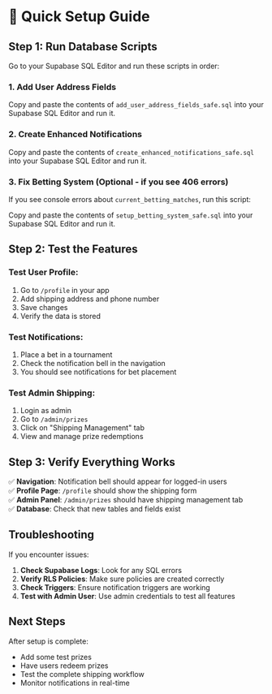 # 🚀 Quick Setup Guide

## Step 1: Run Database Scripts

Go to your Supabase SQL Editor and run these scripts in order:

### 1. Add User Address Fields

Copy and paste the contents of `add_user_address_fields_safe.sql` into your Supabase SQL Editor and run it.

### 2. Create Enhanced Notifications

Copy and paste the contents of `create_enhanced_notifications_safe.sql` into your Supabase SQL Editor and run it.

### 3. Fix Betting System (Optional - if you see 406 errors)

If you see console errors about `current_betting_matches`, run this script:

Copy and paste the contents of `setup_betting_system_safe.sql` into your Supabase SQL Editor and run it.

## Step 2: Test the Features

### Test User Profile:

1. Go to `/profile` in your app
2. Add shipping address and phone number
3. Save changes
4. Verify the data is stored

### Test Notifications:

1. Place a bet in a tournament
2. Check the notification bell in the navigation
3. You should see notifications for bet placement

### Test Admin Shipping:

1. Login as admin
2. Go to `/admin/prizes`
3. Click on "Shipping Management" tab
4. View and manage prize redemptions

## Step 3: Verify Everything Works

✅ **Navigation**: Notification bell should appear for logged-in users  
✅ **Profile Page**: `/profile` should show the shipping form  
✅ **Admin Panel**: `/admin/prizes` should have shipping management tab  
✅ **Database**: Check that new tables and fields exist

## Troubleshooting

If you encounter issues:

1. **Check Supabase Logs**: Look for any SQL errors
2. **Verify RLS Policies**: Make sure policies are created correctly
3. **Check Triggers**: Ensure notification triggers are working
4. **Test with Admin User**: Use admin credentials to test all features

## Next Steps

After setup is complete:

- Add some test prizes
- Have users redeem prizes
- Test the complete shipping workflow
- Monitor notifications in real-time
